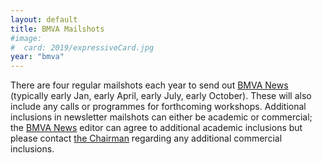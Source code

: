 ```yaml
---
layout: default
title: BMVA Mailshots
#image:
#  card: 2019/expressiveCard.jpg
year: "bmva"
---
```


There are four regular mailshots each year to send out [BMVA News](/bmva-news/) (typically
early Jan, early April, early July, early October). These will also include
any calls or programmes for forthcoming workshops.  Additional inclusions in
newsletter mailshots can either be academic or commercial; the [BMVA News](/bmva-news/)
editor can agree to additional academic inclusions but please contact
[the Chairman](mailto:chair@bmva.org) regarding any additional commercial
inclusions.



